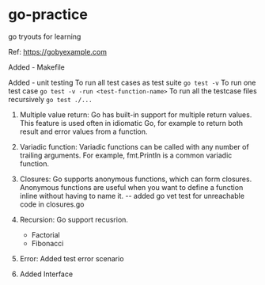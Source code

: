 # go-practice
go tryouts for learning

Ref: https://gobyexample.com

Added - Makefile

Added - unit testing
    To run all test cases as test suite `go test -v`
    To run one test case  `go test -v -run <test-function-name>`
    To run all the testcase files recursively `go test ./...`

1. Multiple value return: 
Go has built-in support for multiple return values. This feature is used often in idiomatic Go, for example to return both result and error values from a function.

2. Variadic function: 
Variadic functions can be called with any number of trailing arguments. For example, fmt.Println is a common variadic function.

3. Closures: Go supports anonymous functions, which can form closures. Anonymous functions are useful when you want to define a function inline without having to name it.
-- added go vet test for unreachable code in closures.go

4. Recursion: Go support recusrion.

    *   Factorial
    *   Fibonacci

5. Error: Added test error scenario 


6. Added Interface